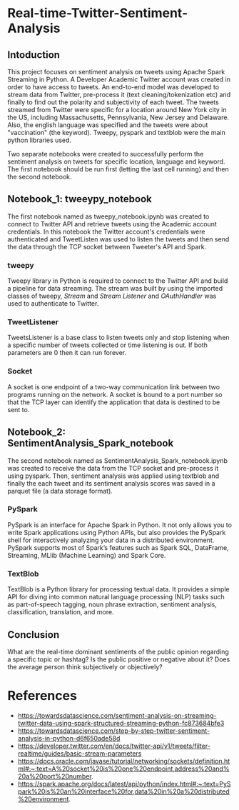 # Real-time-Twitter-Sentiment-Analysis

## Intoduction
This project focuses on sentiment analysis on tweets using Apache Spark Streaming in Python. A Developer Academic Twitter account was created in order to have access to tweets. An end-to-end model was developed to stream data from Twitter, pre-process it (text cleaning/tokenization etc) and finally to find out the polarity and subjectivity of each tweet. The tweets streamed from Twitter were specific for a location around New York city in the US, including Massachusetts, Pennsylvania, New Jersey and Delaware. Also, the english language was specified and the tweets were about "vaccination" (the keyword). Tweepy, pyspark and textblob were the main python libraries used.

Two separate notebooks were created to successfully perform the sentiment analysis on tweets for specific location, language and keyword. The first notebook should be run first (letting the last cell running) and then the second notebook.

## Notebook_1: tweeypy_notebook
The first notebook named as tweepy_notebook.ipynb was created to connect to Twitter API and retrieve tweets using the Academic account credentials. In this notebook the Twitter account's credentials were authenticated and TweetListen was used to listen the tweets and then send the data through the TCP socket between Tweeter's API and Spark.

### tweepy
Tweepy library in Python is required to connect to the Twitter API and build a pipeline for data streaming. The stream was built by using the imported classes of tweepy, *Stream* and *Stream Listener* and *OAuthHandler* was used to authenticate to Twitter.

### TweetListener
TweetsListener is a base class to listen tweets only and stop listening when a specific number of tweets collected or time listening is out. If both parameters are 0 then it can run forever.

### Socket
A socket is one endpoint of a two-way communication link between two programs running on the network. A socket is bound to a port number so that the TCP layer can identify the application that data is destined to be sent to.

## Notebook_2: SentimentAnalysis_Spark_notebook
The second notebook named as SentimentAnalysis_Spark_notebook.ipynb was created to receive the data from the TCP socket and pre-process it using pyspark. Then, sentiment analysis was applied using textblob and finally the each tweet and its sentiment analysis scores was saved in a parquet file (a data storage format). 

### PySpark
PySpark is an interface for Apache Spark in Python. It not only allows you to write Spark applications using Python APIs, but also provides the PySpark shell for interactively analyzing your data in a distributed environment. PySpark supports most of Spark’s features such as Spark SQL, DataFrame, Streaming, MLlib (Machine Learning) and Spark Core.

### TextBlob
TextBlob is a Python library for processing textual data. It provides a simple API for diving into common natural language processing (NLP) tasks such as part-of-speech tagging, noun phrase extraction, sentiment analysis, classification, translation, and more.

## Conclusion
What are the real-time dominant sentiments of the public opinion regarding a specific topic or hashtag? Is the public positive or negative about it? Does the average person think subjectively or objectively?

# References
- https://towardsdatascience.com/sentiment-analysis-on-streaming-twitter-data-using-spark-structured-streaming-python-fc873684bfe3
- https://towardsdatascience.com/step-by-step-twitter-sentiment-analysis-in-python-d6f650ade58d
- https://developer.twitter.com/en/docs/twitter-api/v1/tweets/filter-realtime/guides/basic-stream-parameters
- https://docs.oracle.com/javase/tutorial/networking/sockets/definition.html#:~:text=A%20socket%20is%20one%20endpoint,address%20and%20a%20port%20number.
- https://spark.apache.org/docs/latest/api/python/index.html#:~:text=PySpark%20is%20an%20interface%20for,data%20in%20a%20distributed%20environment.

